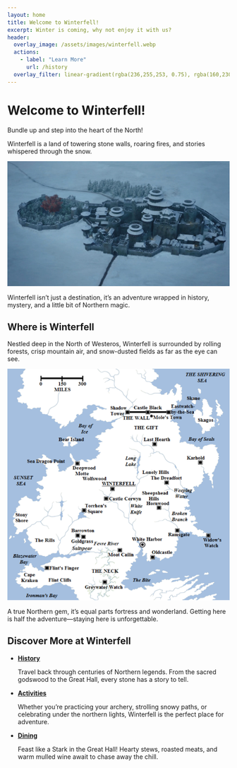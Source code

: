 ```yaml
---
layout: home
title: Welcome to Winterfell!
excerpt: Winter is coming, why not enjoy it with us?
header:
  overlay_image: /assets/images/winterfell.webp
  actions:
    - label: "Learn More"
      url: /history
  overlay_filter: linear-gradient(rgba(236,255,253, 0.75), rgba(160,230,236, 0.5))
---
```


# Welcome to Winterfell!

Bundle up and step into the heart of the North!   

Winterfell is a land of towering stone walls, roaring fires, and stories whispered through the snow.

![winterfell](/assets/images/winterfell2.webp)

Winterfell isn’t just a destination, it’s an adventure wrapped in history, mystery, and a little bit of Northern magic.

## Where is Winterfell

Nestled deep in the North of Westeros, Winterfell is surrounded by rolling forests, crisp mountain air, and snow-dusted fields as far as the eye can see. 

![map](/assets/images/map.webp)

A true Northern gem, it’s equal parts fortress and wonderland. Getting here is half the adventure—staying here is unforgettable.

## Discover More at Winterfell

- [**History**](history.md)

  Travel back through centuries of Northern legends. From the sacred godswood to the Great Hall, every stone has a story to tell.

- [**Activities**](activities.md)

  Whether you’re practicing your archery, strolling snowy paths, or celebrating under the northern lights, Winterfell is the perfect place for adventure.

- [**Dining**](dining.md)

  Feast like a Stark in the Great Hall! Hearty stews, roasted meats, and warm mulled wine await to chase away the chill.




